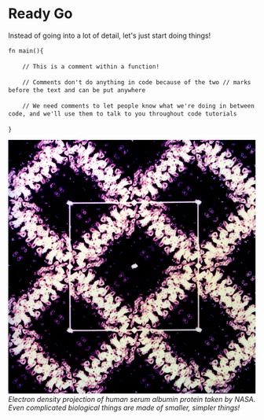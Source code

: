 # Ready Go

Instead of going into a lot of detail, let's just start doing things!

```
fn main(){

    // This is a comment within a function! 

    // Comments don't do anything in code because of the two // marks before the text and can be put anywhere

    // We need comments to let people know what we're doing in between code, and we'll use them to talk to you throughout code tutorials

}

```

![hsa nasa](./img/hsa_nasa.jpg)
*Electron density projection of human serum albumin protein taken by NASA. Even complicated biological things are made of smaller, simpler things!* 

